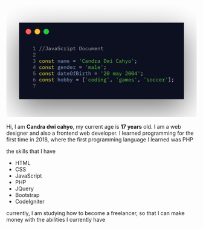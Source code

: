 ![My Profile Picture](https://github.com/candradwicahyo/candradwicahyo/blob/master/carbon.png)

Hi, I am **Candra dwi cahyo**, my current age is **17 years** old.  I am a web designer and also a frontend web developer.  I learned programming for the first time in 2018, where the first programming language I learned was PHP

 the skills that I have

 - HTML
 - CSS
 - JavaScript
 - PHP
 - JQuery
 - Bootstrap
 - CodeIgniter

 currently, I am studying how to become a freelancer, so that I can make money with the abilities I currently have
